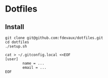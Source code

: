 # Dotfiles

## Install

```
git clone git@github.com:fdevaux/dotfiles.git
cd dotfiles
./setup.sh

cat > ~/.gitconfig.local <<EOF
[user]
        name = ...
        email = ...
EOF
```
